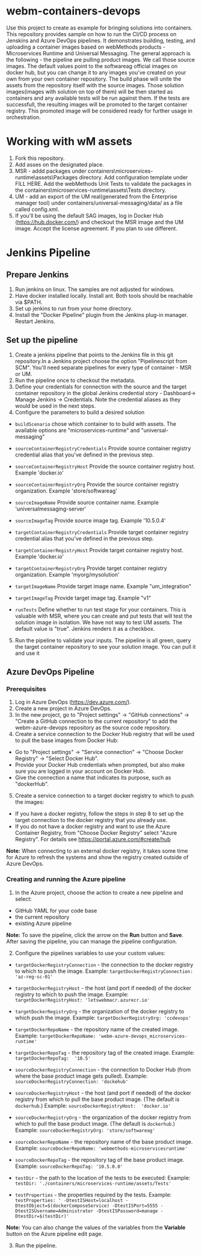 # webm-containers-devops
Use this project to create as example for bringing solutions into containers. This repository provides sample on how to run the CI/CD process on Jenskins and Azure DevOps pipelines. It demonstrates building, testing, and uploading a container images based on webMethods products - Microservices Runtime and Universal Messaging.
The general approach is the following - the pipeline are pulling product images. We call those source images. The default values point to the softwareag official images on docker hub, but you can change it to any images you've created on your own from your own container repository. The build phase will unite the assets from the repository itself with the source images. Those solution images(images with solution on top of them) will be then started as containers and any available tests will be run against them. If the tests are successfull, the resulting images will be promoted to the target container registry. This promoted image will be considered ready for further usage in orchestration.

# Working with wM assets
1. Fork this repository.
2. Add asses on the designated place.
3. MSR - addd packages under containers\microservices-runtime\assets\Packages directory. Add configuration template under FILL HERE. Add the webMethods Unit Tests to validate the packages in the containers\microservices-runtime\assets\Tests directory.
4. UM - add an export of the UM real(generated from the Enterprise manager tool) under containers/universal-messaging/data/ as a file called config.xml.
5. If you'll be using the default SAG images, log in Docker Hub (https://hub.docker.com/) and checkout the MSR image and the UM image. Accept the license agreement. If you plan to use different.


# Jenkins Pipeline

## Prepare Jenkins
1. Run jenkins on linux. The samples are not adjusted for windows.
2. Have docker installed locally. Install ant. Both tools should be reachable via $PATH.
3. Set up jenkins to run from your home directory.
4. Install the "Docker Pipeline" plugin from the Jenkins plug-in manager. Restart Jenkins.

## Set up the pipeline
1. Create a jenkins pipeline that points to the Jenkins file in this git repository.In a Jenkins project choose the option "Pipelinescript from SCM". You'll need separate pipelines for every type of container - MSR or UM.
2. Run the pipeline once to checkout the metadata.
3. Define your credentials for connection with the source and the target container repository in the global Jenkins credential story - Dashboard-> Manage Jenkins -> Credentials. Note the credential aliases as they would be used in the next steps.
4. Configure the parameters to build a desired solution
  - `buildScenario` chose which container to to build with assets. The available options are "microservices-runtime" and "universal-messaging"

  - `sourceContainerRegistryCredentials` Provide source container registry credential alias that you've defined in the previous step.
  
  - `sourceContainerRegistryHost` Provide the source container registry host. Example 'docker.io'
  
  - `sourceContainerRegistryOrg` Provide the source container registry organization. Example 'store/softwareag'
  
  - `sourceImageName` Provide source container name. Example 'universalmessaging-server'
  
  - `sourceImageTag` Provide source image tag. Example '10.5.0.4'

  - `targetContainerRegistryCredentials`  Provide target container registry credential alias that you've defined in the previous step.
  
  - `targetContainerRegistryHost` Provide target container registry host. Example 'docker.io'
  
  - `targetContainerRegistryOrg` Provide target container registry organization. Example 'myorg/mysolution'
  
  - `targetImageName` Provide target image name. Example "um_integration"
  
  - `targetImageTag` Provide target image tag. Example "v1"
  
  - `runTests` Define whether to run test stage for your containers. This is valuable with MSR, where you can create and put tests that will test the solution image in isolation. We have not way to test UM assets. The default value is "true". Jenkins renders it as a checkbox.
  
5. Run the pipeline to validate your inputs. The pipeline is all green, query the target container repository to see your solution image. You can pull it and use it


## Azure DevOps Pipeline

### Prerequisites
1. Log in Azure DevOps (https://dev.azure.com/). 
2. Create a new project in Azure DevOps.
3. In the new project, go to "Project settings" -> "GitHub connections" -> "Create a GitHub connection to the current repository" to add the webm-azure-devops repository as the source code repository.
4. Create a service connection to the Docker Hub registry that will be used to pull the base images from Docker Hub:
- Go to "Project settings" -> "Service connection" -> "Choose Docker Registry" -> "Select Docker Hub".
- Provide your Docker Hub credentials when prompted, but also make sure you are logged in your account on Docker Hub.
- Give the connection a name that indicates its purpose, such as "dockerHub".
5. Create a service connection to a target docker registry to which to push the images:
- If you have a docker registry, follow the steps in step 8 to set up the target connection to the docker registry that you already use.
- If you do not have a docker registry and want to use the Azure Container Registry, from "Choose Docker Registry" select "Azure Registry". For details see https://portal.azure.com/#create/hub

**Note:** When connecting to an external docker registry, it takes some time for Azure to refresh the systems and show the registry created outside of Azure DevOps.

### Creating and running the Azure pipeline
1. In the Azure project, choose the action to create a new pipeline and select: 
- GitHub YAML for your code base
- the current repository
- existing Azure pipeline

 **Note:** To save the pipeline, click the arrow on the **Run** button and **Save**. After saving the pipeline, you can manage the pipeline configuration.

2. Configure the pipelines variables to use your custom values:
  - `targetDockerRegistryConnection` - the connection to the docker registry to which to push the image.
   Example: `targetDockerRegistryConnection: 'az-reg-sc-01'`
  - `targetDockerRegistryHost` - the host (and port if needed) of the docker registry to which to push the image.
  Example: `targetDockerRegistryHost: 'letswebmacr.azurecr.io'`
  - `targetDockerRegistryOrg` - the organization of the docker registry to which push the image.
  Example: `targetDockerRegistryOrg: 'ccdevops'`
  - `targetDockerRepoName` - the repository name of the created image.
  Example: `targetDockerRepoName: 'webm-azure-devops_microservices-runtime'`
  - `targetDockerRepoTag` - the repository tag of the created image.
  Example: `targetDockerRepoTag:  '10.5'`
  
  - `sourceDockerRegistryConnection` - the connection to Docker Hub (from where the base product image gets pulled).
  Example: `sourceDockerRegistryConnection: 'dockehub'`
  - `sourceDockerRegistryHost` - the host (and port if needed) of the docker registry from which to pull the base product image. (The default is `dockerhub`.)
  Example: `sourceDockerRegistryHost:  'docker.io'`
  - `sourceDockerRegistryOrg` - the organization of the docker registry from which to pull the base product image. (The default is `dockerhub`.)
  Example: `sourceDockerRegistryOrg: 'store/softwareag'`
  - `sourceDockerRepoName` - the repository name of the base product image.
  Example: `sourceDockerRepoName: 'webmethods-microservicesruntime'`
  - `sourceDockerRepoTag` - the repository tag of the base product image.
  Example: `sourceDockerRepoTag: '10.5.0.0'`
  
  - `testDir` - the path to the location of the tests to be executed:
  Example: `testDir: './containers/microservices-runtime/assets/Tests'`
  - `testProperties` - the properties required by the tests.
  Example: `testProperties: ' -DtestISHost=localhost -DtestObject=$(dockerComposeService) -DtestISPort=5555 -DtestISUsername=Administrator -DtestISPassword=manage -DtestDir=$(testDir)'`

**Note:** You can also change the values of the variables from the **Variable** button on the Azure pipeline edit page.

3. Run the pipeline.
